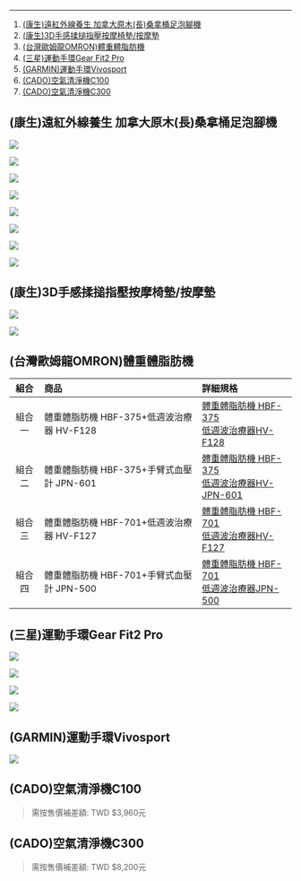 
--- 

1. <a href="#concen-foot">(康生)遠紅外線養生 加拿大原木(長)桑拿桶足泡腳機</a>
2. <a href="#concen-masha">(康生)3D手感揉搥指壓按摩椅墊/按摩墊</a>
3. <a href="#omron">(台灣歐姆龍OMRON)體重體脂肪機</a>
4. <a href="#samsung">(三星)運動手環Gear Fit2 Pro</a>
5. <a href="#garmin">(GARMIN)運動手環Vivosport</a>
6. <a href="#c100">(CADO)空氣清淨機C100</a>
7. <a href="#c300">(CADO)空氣清淨機C300</a>


## <a id="concen-foot">(康生)遠紅外線養生 加拿大原木(長)桑拿桶足泡腳機</a>

![](assets/Concen-泡腳機/001.jpg)

![](assets/Concen-泡腳機/002.gif)

![](assets/Concen-泡腳機/003.gif)

![](assets/Concen-泡腳機/004.jpg)

![](assets/Concen-泡腳機/005.jpg)

![](assets/Concen-泡腳機/006.jpg)

![](assets/Concen-泡腳機/007.jpg)

![](assets/Concen-泡腳機/008.jpg)


## <a id="concen-masha">(康生)3D手感揉搥指壓按摩椅墊/按摩墊</a>

![](assets/Concen-按摩墊/001.gif)

![](assets/Concen-按摩墊/002.jpg)


## <a id="omron">(台灣歐姆龍OMRON)體重體脂肪機</a>

|           組合          | 商品 | 詳細規格 |
|:-----------------------:|:-----|:--------|
| 組合一 | 體重體脂肪機 HBF-375+低週波治療器 HV-F128 | [體重體脂肪機 HBF-375](https://www.omronhealthcare.com.tw/product/ins.php?index_prm_id=0&index_id=66) <br /> [低週波治療器HV-F128](https://www.omronhealthcare.com.tw/product/ins.php?index_prm_id=6&index_id=50)  |
| 組合二 | 體重體脂肪機 HBF-375+手臂式血壓計 JPN-601 | [體重體脂肪機 HBF-375](https://www.omronhealthcare.com.tw/product/ins.php?index_prm_id=0&index_id=66) <br /> [低週波治療器HV-JPN-601](https://www.omronhealthcare.com.tw/product/ins.php?index_prm_id=0&index_id=72) |
| 組合三 | 體重體脂肪機 HBF-701+低週波治療器 HV-F127   | [體重體脂肪機 HBF-701](https://www.omronhealthcare.com.tw/product/ins.php?index_prm_id=0&index_id=23) <br /> [低週波治療器HV-F127](https://www.omronhealthcare.com.tw/product/ins.php?index_prm_id=0&index_id=70) |
| 組合四 | 體重體脂肪機 HBF-701+手臂式血壓計 JPN-500  | [體重體脂肪機 HBF-701](https://www.omronhealthcare.com.tw/product/ins.php?index_prm_id=0&index_id=23) <br /> [低週波治療器JPN-500](https://www.omronhealthcare.com.tw/product/ins.php?index_prm_id=0&index_id=70) |


## <a id="samsung">(三星)運動手環Gear Fit2 Pro</a>

![](assets/Samsung/001.jpg)

![](assets/Samsung/002.jpg)

![](assets/Samsung/003.jpg)

![](assets/Samsung/004.jpg)



## <a id="garmin">(GARMIN)運動手環Vivosport</a>

![](assets/Garmin/001.png)


## <a id="c100">(CADO)空氣清淨機C100</a>

> 需按售價補差額: TWD $3,960元


## <a id="c300">(CADO)空氣清淨機C300</a>

> 需按售價補差額: TWD $8,200元



